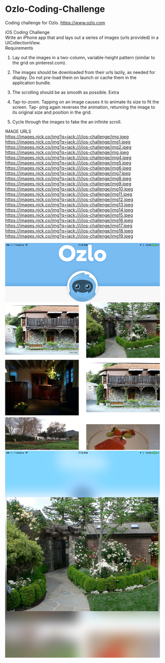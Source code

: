 # Ozlo-Coding-Challenge
Coding challenge for Ozlo. https://www.ozlo.com
             
iOS Coding Challenge             
Write an iPhone app that and lays out a series of images (urls provided) in a UICollectionView.             
Requirements             
1. Lay out the images in a two-column, variable-height pattern (similar to the grid on
pinterest.com).

2. The images should be downloaded from their urls lazily, as needed for display. Do not
pre-load them on launch or cache them in the application bundle.

3. The scrolling should be as smooth as possible.
Extra

1. Tap-to-zoom. Tapping on an image causes it to animate its size to fit the screen. Tap- ping again reverses the animation, returning the image to its original size and position in the grid.             
2. Cycle through the images to fake the an infinite scroll.             

IMAGE URLS                          
https://images.njck.co/img?q=jack://i/ios-challenge/img.jpeg            
https://images.njck.co/img?q=jack://i/ios-challenge/img1.jpeg             
https://images.njck.co/img?q=jack://i/ios-challenge/img2.jpeg             
https://images.njck.co/img?q=jack://i/ios-challenge/img.jpeg             
https://images.njck.co/img?q=jack://i/ios-challenge/img4.jpeg             
https://images.njck.co/img?q=jack://i/ios-challenge/img5.jpeg             
https://images.njck.co/img?q=jack://i/ios-challenge/img6.jpeg             
https://images.njck.co/img?q=jack://i/ios-challenge/img7.jpeg             
https://images.njck.co/img?q=jack://i/ios-challenge/img8.jpeg             
https://images.njck.co/img?q=jack://i/ios-challenge/img9.jpeg             
https://images.njck.co/img?q=jack://i/ios-challenge/img10.jpeg             
https://images.njck.co/img?q=jack://i/ios-challenge/img11.jpeg             
https://images.njck.co/img?q=jack://i/ios-challenge/img12.jpeg            
https://images.njck.co/img?q=jack://i/ios-challenge/img13.jpeg             
https://images.njck.co/img?q=jack://i/ios-challenge/img14.jpeg             
https://images.njck.co/img?q=jack://i/ios-challenge/img15.jpeg             
https://images.njck.co/img?q=jack://i/ios-challenge/img16.jpeg             
https://images.njck.co/img?q=jack://i/ios-challenge/img17.jpeg             
https://images.njck.co/img?q=jack://i/ios-challenge/img18.jpeg             
https://images.njck.co/img?q=jack://i/ios-challenge/img19.jpeg            
                                                                    

![ScreenShot-1](./ScreenShots/ScreenShot-1.png)
![ScreenShot-2](./ScreenShots/ScreenShot-2.png)
